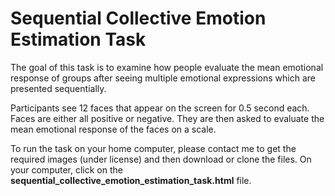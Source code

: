 # Sequential Collective Emotion Estimation Task

The goal of this task is to examine how people evaluate the mean emotional response of groups after seeing multiple emotional expressions which are presented sequentially.

Participants see 12 faces that appear on the screen for 0.5 second each. Faces are either all positive or negative. They are then asked to evaluate the mean emotional response of the faces on a scale.

To run the task on your home computer, please contact me to get the required images (under license) and then download or clone the files.
On your computer, click on the **sequential_collective_emotion_estimation_task.html** file.

